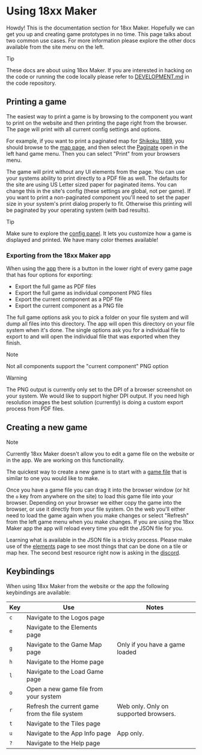 # Using 18xx Maker

Howdy! This is the documentation section for 18xx Maker. Hopefully we can get
you up and creating game prototypes in no time. This page talks about two common
use cases. For more information please explore the other docs available from the
site menu on the left.

> [!TIP]
> These docs are about using 18xx Maker. If you are interested in hacking on the
> code or running the code locally please refer to
> [DEVELOPMENT.md](https://github.com/18xx-maker/18xx-maker/blob/main/DEVELOPMENT.md)
> in the code repository.

## Printing a game

The easiest way to print a game is by browsing to the component you want to
print on the website and then printing the page right from the browser. The page
will print with all current config settings and options.

For example, if you want to print a paginated map for [Shikoku
1889](/games/1889), you should browse to the [map page](/games/1889/map), and
then select the [Paginate](/games/1889/map?paginated=true) open in the left hand
game menu. Then you can select "Print" from your browsers menu.

The game will print without any UI elements from the page. You can use your
systems ability to print directly to a PDF file as well. The defaults for the
site are using US Letter sized paper for paginated items. You can change this in
the site's config (these settings are global, not per game). If you want to
print a non-paginated component you'll need to set the paper size in your
system's print dialog properly to fit. Otherwise this printing will be paginated
by your operating system (with bad results).

> [!TIP]
> Make sure to explore the [config panel](?config=true). It lets you customize
> how a game is displayed and printed. We have many color themes available!

### Exporting from the 18xx Maker app

When using the [app](https://github.com/18xx-maker/18xx-maker/releases) there is
a button in the lower right of every game page that has four options for
exporting:

- Export the full game as PDF files
- Export the full game as individual component PNG files
- Export the current component as a PDF file
- Export the current component as a PNG file

The full game options ask you to pick a folder on your file system and will dump
all files into this directory. The app will open this directory on your file
system when it's done. The single options ask you for a individual file to
export to and will open the individual file that was exported when they finish.

> [!NOTE]
> Not all components support the "current component" PNG option

> [!WARNING]
> The PNG output is currently only set to the DPI of a browser screenshot on
> your system. We would like to support higher DPI output. If you need high
> resolution images the best solution (currently) is doing a custom export
> process from PDF files.

## Creating a new game

> [!NOTE]
> Currently 18xx Maker doesn't allow you to edit a game file on the website or
> in the app. We are working on this functionality.

The quickest way to create a new game is to start with a [game
file](https://github.com/18xx-maker/18xx-maker/tree/main/src/data/games) that is
similar to one you would like to make.

Once you have a game file you can drag it into the browser window (or hit the
`o` key from anywhere on the site) to load this game file into your
browser. Depending on your browser we either copy the game into the browser, or
use it directly from your file system. On the web you'll either need to load the
game again when you make changes or select "Refresh" from the left game menu
when you make changes. If you are using the 18xx Maker app the app will reload
every time you edit the JSON file for you.

Learning what is available in the JSON file is a tricky process. Please make use
of the [elements](/elements) page to see most things that can be done on a tile
or map hex. The second best resource right now is asking in the
[discord](https://discord.gg/gcYvAjYYfw).

## Keybindings

When using 18xx Maker from the website or the app the following keybindings are
available:

| Key | Use                                           | Notes                                 |
| --- | --------------------------------------------- | ------------------------------------- |
| `c` | Navigate to the Logos page                    |                                       |
| `e` | Navigate to the Elements page                 |                                       |
| `g` | Navigate to the Game Map page                 | Only if you have a game loaded        |
| `h` | Navigate to the Home page                     |                                       |
| `l` | Navigate to the Load Game page                |                                       |
| `o` | Open a new game file from your system         |                                       |
| `r` | Refresh the current game from the file system | Web only. Only on supported browsers. |
| `t` | Navigate to the Tiles page                    |                                       |
| `u` | Navigate to the App Info page                 | App only.                             |
| `?` | Navigate to the Help page                     |                                       |
